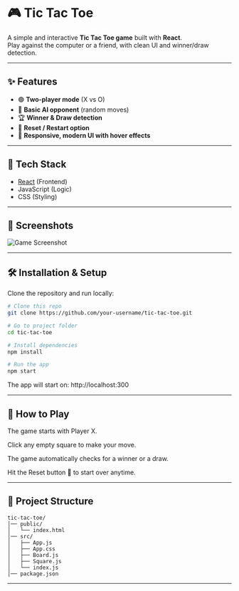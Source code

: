 # 🎮 Tic Tac Toe 

A simple and interactive **Tic Tac Toe game** built with **React**.  
Play against the computer or a friend, with clean UI and winner/draw detection.  

---

## ✨ Features
- 🟢 **Two-player mode** (X vs O)  
- 🤖 **Basic AI opponent** (random moves)  
- 🏆 **Winner & Draw detection**  
- 🔄 **Reset / Restart option**  
- 🎨 **Responsive, modern UI with hover effects**  

---

## 🚀 Tech Stack
- [React](https://reactjs.org/) (Frontend)  
- JavaScript (Logic)  
- CSS (Styling)  

---

## 📸 Screenshots
![Game Screenshot](./public/images/tic%201.png)

---

## 🛠️ Installation & Setup

Clone the repository and run locally:

```bash
# Clone this repo
git clone https://github.com/your-username/tic-tac-toe.git

# Go to project folder
cd tic-tac-toe

# Install dependencies
npm install

# Run the app
npm start
```
The app will start on: http://localhost:300

---

## 🎯 How to Play

The game starts with Player X.

Click any empty square to make your move.

The game automatically checks for a winner or a draw.

Hit the Reset button 🔄 to start over anytime.

---

## 📂 Project Structure
```plaintext
tic-tac-toe/
│── public/
│   └── index.html
│── src/
│   ├── App.js
│   ├── App.css
│   ├── Board.js
│   ├── Square.js
│   └── index.js
│── package.json
```
---
